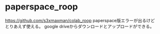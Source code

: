# paperspace_roop
https://github.com/s3xmaxman/colab_roop
paperspace版エラーが出るけどとりあえず使える。
google driveからダウンロードとアップロードができる。
